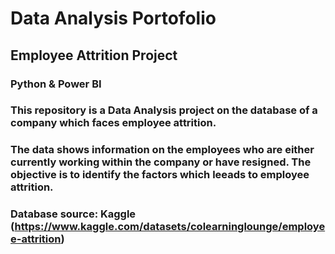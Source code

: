 # Data Analysis Portofolio
## Employee Attrition Project
### Python & Power BI

### This repository is a Data Analysis project on the database of a company which faces employee attrition. 
### The data shows information on the employees who are either currently working within the company or have resigned. The objective is to identify the factors which leeads to employee attrition.
### Database source: Kaggle (https://www.kaggle.com/datasets/colearninglounge/employee-attrition)
